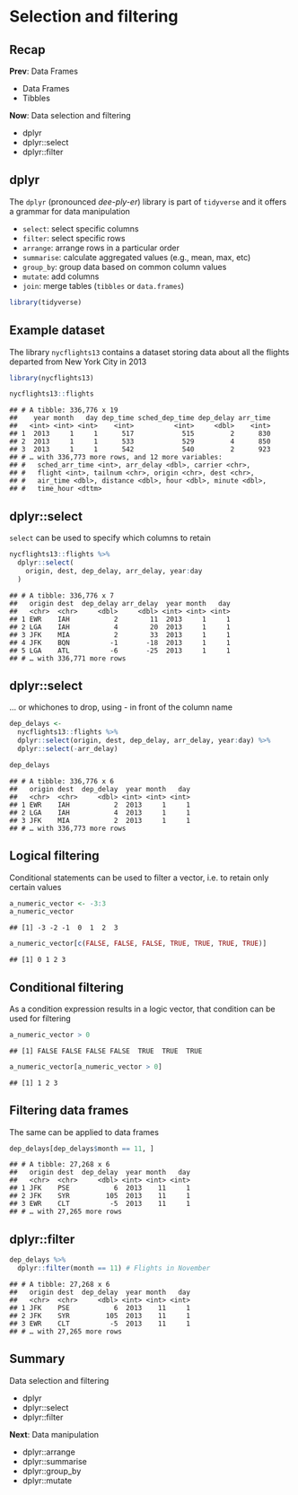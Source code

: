 



# Selection and filtering



## Recap

**Prev**: Data Frames

- Data Frames
- Tibbles

**Now**: Data selection and filtering

- dplyr
- dplyr::select
- dplyr::filter



## dplyr

The `dplyr` (pronounced *dee-ply-er*) library is part of `tidyverse` and it offers a grammar for data manipulation

- `select`: select specific columns
- `filter`: select specific rows
- `arrange`: arrange rows in a particular order
- `summarise`: calculate aggregated values (e.g., mean, max, etc)
- `group_by`: group data based on common column values
- `mutate`: add columns
- `join`: merge tables (`tibbles` or `data.frames`)


```r
library(tidyverse)
```



## Example dataset

The library `nycflights13` contains a dataset storing data about all the flights departed from New York City in 2013
<!--

```r
install.packages("nycflights13")
```
-->

```r
library(nycflights13)

nycflights13::flights
```

```
## # A tibble: 336,776 x 19
##    year month   day dep_time sched_dep_time dep_delay arr_time
##   <int> <int> <int>    <int>          <int>     <dbl>    <int>
## 1  2013     1     1      517            515         2      830
## 2  2013     1     1      533            529         4      850
## 3  2013     1     1      542            540         2      923
## # … with 336,773 more rows, and 12 more variables:
## #   sched_arr_time <int>, arr_delay <dbl>, carrier <chr>,
## #   flight <int>, tailnum <chr>, origin <chr>, dest <chr>,
## #   air_time <dbl>, distance <dbl>, hour <dbl>, minute <dbl>,
## #   time_hour <dttm>
```



## dplyr::select

`select` can be used to specify which columns to retain


```r
nycflights13::flights %>%
  dplyr::select( 
    origin, dest, dep_delay, arr_delay, year:day
  )
```

```
## # A tibble: 336,776 x 7
##   origin dest  dep_delay arr_delay  year month   day
##   <chr>  <chr>     <dbl>     <dbl> <int> <int> <int>
## 1 EWR    IAH           2        11  2013     1     1
## 2 LGA    IAH           4        20  2013     1     1
## 3 JFK    MIA           2        33  2013     1     1
## 4 JFK    BQN          -1       -18  2013     1     1
## 5 LGA    ATL          -6       -25  2013     1     1
## # … with 336,771 more rows
```


## dplyr::select

... or whichones to drop, using - in front of the column name


```r
dep_delays <- 
  nycflights13::flights %>%
  dplyr::select(origin, dest, dep_delay, arr_delay, year:day) %>% 
  dplyr::select(-arr_delay)

dep_delays
```

```
## # A tibble: 336,776 x 6
##   origin dest  dep_delay  year month   day
##   <chr>  <chr>     <dbl> <int> <int> <int>
## 1 EWR    IAH           2  2013     1     1
## 2 LGA    IAH           4  2013     1     1
## 3 JFK    MIA           2  2013     1     1
## # … with 336,773 more rows
```


## Logical filtering

Conditional statements can be used to filter a vector, i.e. to retain only certain values


```r
a_numeric_vector <- -3:3
a_numeric_vector
```

```
## [1] -3 -2 -1  0  1  2  3
```

```r
a_numeric_vector[c(FALSE, FALSE, FALSE, TRUE, TRUE, TRUE, TRUE)]
```

```
## [1] 0 1 2 3
```



## Conditional filtering

As a condition expression results in a logic vector, that condition can be used for filtering


```r
a_numeric_vector > 0
```

```
## [1] FALSE FALSE FALSE FALSE  TRUE  TRUE  TRUE
```

```r
a_numeric_vector[a_numeric_vector > 0]
```

```
## [1] 1 2 3
```



## Filtering data frames

The same can be applied to data frames


```r
dep_delays[dep_delays$month == 11, ]
```

```
## # A tibble: 27,268 x 6
##   origin dest  dep_delay  year month   day
##   <chr>  <chr>     <dbl> <int> <int> <int>
## 1 JFK    PSE           6  2013    11     1
## 2 JFK    SYR         105  2013    11     1
## 3 EWR    CLT          -5  2013    11     1
## # … with 27,265 more rows
```



## dplyr::filter


```r
dep_delays %>%
  dplyr::filter(month == 11) # Flights in November
```

```
## # A tibble: 27,268 x 6
##   origin dest  dep_delay  year month   day
##   <chr>  <chr>     <dbl> <int> <int> <int>
## 1 JFK    PSE           6  2013    11     1
## 2 JFK    SYR         105  2013    11     1
## 3 EWR    CLT          -5  2013    11     1
## # … with 27,265 more rows
```



## Summary

Data selection and filtering

- dplyr
- dplyr::select
- dplyr::filter

**Next**: Data manipulation

- dplyr::arrange
- dplyr::summarise
- dplyr::group_by
- dplyr::mutate




